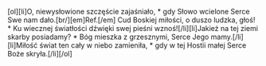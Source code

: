 [ol][li]O, niewysłowione szczęście zajaśniało, * gdy Słowo wcielone Serce Swe nam dało.[br/][em]Ref.[/em] Cud Boskiej miłości, o duszo ludzka, głoś! * Ku wiecznej światłości dźwięki swej pieśni wznoś![/li][li]Jakież na tej ziemi skarby posiadamy? * Bóg mieszka z grzesznymi, Serce Jego mamy.[/li][li]Miłość świat ten cały w niebo zamieniła, * gdy w tej Hostii małej Serce Boże skryła.[/li][/ol]